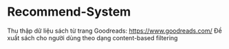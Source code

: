 # Recommend-System
Thu thập dữ liệu sách từ trang Goodreads: https://www.goodreads.com/
Đề xuất sách cho người dùng theo dạng content-based filtering
